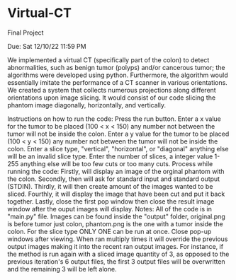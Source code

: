 # Virtual-CT
Final Project

Due: Sat 12/10/22 11:59 PM

We implemented a virtual CT (specifically part of the colon) to detect abnormalities, such as benign tumor (polyps) and/or cancerous tumor; the algorithms were developed using python. Furthermore, the algorithm would essentially imitate the performance of a CT scanner in various orientations. We created a system that collects numerous projections along different orientations upon image slicing. It would consist of our code slicing the phantom image diagonally, horizontally, and vertically.

Instructions on how to run the code:
Press the run button.
Enter a x value for the tumor to be placed (100 < x < 150) any number not between the tumor will not be inside the colon.
Enter a y value for the tumor to be placed (100 < y < 150) any number not between the tumor will not be inside the colon.
Enter a slice type, "vertical", "horizontal", or "diagonal" anything else will be an invalid slice type.
Enter the number of slices, a integer value 1-255 anything else will be too few cuts or too many cuts.
Process while running the code:
Firstly, will display an image of the orginal phantom with the colon.
Secondly, then will ask for standard input and standard output (STDIN).
Thirdly, it will then create amount of the images wanted to be sliced.
Fourthly, it will display the image that have been cut and put it back together.
Lastly, close the first pop window then close the result image window after the ouput images will display.
Notes:
All of the code is in "main.py" file.
Images can be found inside the "output" folder, original.png is before tumor just colon, phantom.png is the one with a tumor inside the colon.
For the slice type ONLY ONE can be run at once.
Close pop-up windows after viewing.
When ran multiply times it will override the previous output images making it into the recent ran output images.
For instance, if the method is run again with a sliced image quantity of 3, as opposed to the previous iteration's 6 output files, the first 3 output files will be overwritten and the remaining 3 will be left alone.
